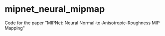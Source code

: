 # mipnet_neural_mipmap
Code for the paper "MIPNet: Neural Normal-to-Anisotropic-Roughness MIP Mapping"
